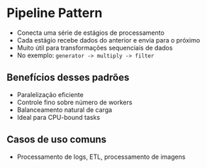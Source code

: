 # Pipeline Pattern

- Conecta uma série de estágios de processamento
- Cada estágio recebe dados do anterior e envia para o próximo
- Muito útil para transformações sequenciais de dados
- No exemplo: `generator -> multiply -> filter`

## Benefícios desses padrões

- Paralelização eficiente
- Controle fino sobre número de workers
- Balanceamento natural de carga
- Ideal para CPU-bound tasks

## Casos de uso comuns

- Processamento de logs, ETL, processamento de imagens